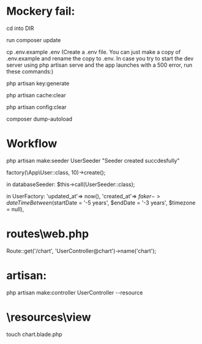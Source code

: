 # Mockery fail:

cd into DIR

run composer update

cp .env.example .env
(Create a .env file. You can just make a copy of .env.example and rename the copy to .env. In
case you try to start the dev server using php artisan serve and the app launches with a 500
error, run these commands:)

php artisan key:generate

php artisan cache:clear

php artisan config:clear

composer dump-autoload

# Workflow

php artisan make:seeder UserSeeder
"Seeder created succdesfully"

factory(\App\User::class, 10)->create();

in databaseSeeder:
\$this->call(UserSeeder::class);

in UserFactory:
'updated_at'=> now(),
'created_at'=> $faker->dateTimeBetween($startDate = '-5 years', $endDate = '-3 years', $timezone = null),

# routes\web.php

Route::get('/chart', 'UserController@chart')->name('chart');

# artisan:

php artisan make:controller UserController --resource

# \resources\view

touch chart.blade.php

